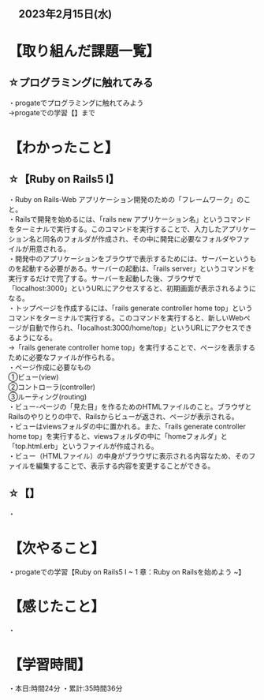 ## 　2023年2月15日(水)
# 【取り組んだ課題一覧】
## ☆プログラミングに触れてみる
・progateでプログラミングに触れてみよう  
→progateでの学習【】まで
# 【わかったこと】
## ☆【Ruby on Rails5 I】
・Ruby on Rails-Web アプリケーション開発のための「フレームワーク」のこと。  
・Railsで開発を始めるには、「rails new アプリケーション名」というコマンドをターミナルで実行する。このコマンドを実行することで、入力したアプリケーション名と同名のフォルダが作成され、その中に開発に必要なフォルダやファイルが用意される。  
・開発中のアプリケーションをブラウザで表示するためには、サーバーというものを起動する必要がある。サーバーの起動は、「rails server」というコマンドを実行するだけで完了する。サーバーを起動した後、ブラウザで「localhost:3000」というURLにアクセスすると、初期画面が表示されるようになる。  
・トップページを作成するには、「rails generate controller home top」というコマンドをターミナルで実行する。このコマンドを実行すると、新しいWebページが自動で作られ、「localhost:3000/home/top」というURLにアクセスできるようになる。  
→「rails generate controller home top」を実行することで、ページを表示するために必要なファイルが作られる。  
・ページ作成に必要なもの  
①ビュー(view)  
②コントローラ(controller)  
③ルーティング(routing)  
・ビュー-ページの「見た目」を作るためのHTMLファイルのこと。ブラウザとRailsのやりとりの中で、Railsからビューが返され、ページが表示される。  
・ビューはviewsフォルダの中に置かれる。また、「rails generate controller home top」を実行すると、viewsフォルダの中に「homeフォルダ」と「top.html.erb」というファイルが作成される。  
・ビュー（HTMLファイル）の中身がブラウザに表示される内容なため、そのファイルを編集することで、表示する内容を変更することができる。
## ☆【】
・
# 【次やること】
・progateでの学習【Ruby on Rails5 I ~  1 章：Ruby on Railsを始めよう ~】
# 【感じたこと】
・
# 【学習時間】
・本日:時間24分
・累計:35時間36分
